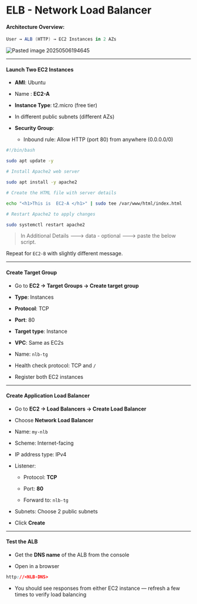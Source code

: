 
# ELB - Network Load Balancer

#### Architecture Overview:

```cs
User → ALB (HTTP) → EC2 Instances in 2 AZs
```

![Pasted image 20250506194645](https://github.com/user-attachments/assets/39d0d657-30d8-4c95-99e5-b03b8b703de0)

---

#### **Launch Two EC2 Instances**

- **AMI**: Ubuntu 
	
- Name : **EC2-A** 
    
- **Instance Type**: t2.micro (free tier)
	
- In different public subnets (different AZs)
	
- **Security Group**:
    - Inbound rule: Allow HTTP (port 80) from anywhere (0.0.0.0/0)

```bash
#!/bin/bash

sudo apt update -y   

# Install Apache2 web server

sudo apt install -y apache2

# Create the HTML file with server details

echo "<h1>This is  EC2-A </h1>" | sudo tee /var/www/html/index.html

# Restart Apache2 to apply changes

sudo systemctl restart apache2
```
>In Additional Details ---> data - optional ---> paste the below script.

Repeat for `EC2-B` with slightly different message.

---

#### **Create Target Group**

- Go to **EC2 → Target Groups → Create target group**
    
- **Type**: Instances
    
- **Protocol**: TCP
    
- **Port**: 80
    
- **Target type**: Instance
    
- **VPC**: Same as EC2s
    
- Name: `nlb-tg`
    
- Health check protocol: TCP and `/`
    
- Register both EC2 instances

---

#### **Create Application Load Balancer**

- Go to **EC2 → Load Balancers → Create Load Balancer**
    
- Choose **Network Load Balancer**
    
- Name: `my-nlb`
    
- Scheme: Internet-facing
    
- IP address type: IPv4
    
- Listener:
    
    - Protocol: **TCP**
        
    - Port: **80**
        
    - Forward to: `nlb-tg`
    
- Subnets: Choose 2 public subnets
    
- Click **Create**

---

#### Test the ALB

- Get the **DNS name** of the ALB from the console
    
- Open in a browser

```css
http://<NLB-DNS>
```

- You should see responses from either EC2 instance — refresh a few times to verify load balancing
